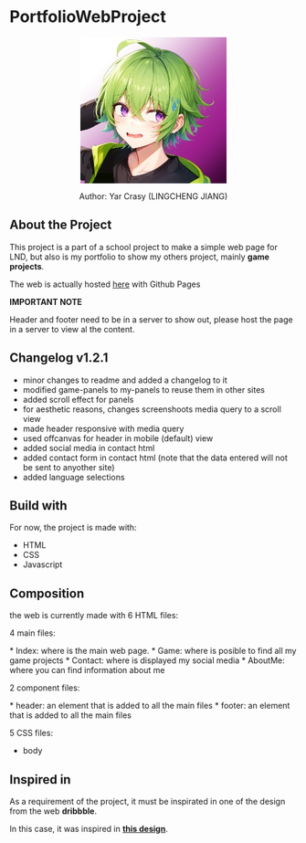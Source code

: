 # PortfolioWebProject

 <div align="center">
  <img align="center" class="header-icon" src="imgs/icon-imgs/lcj-icon.jpg" alt="icon" />
  <p>Author: Yar Crasy (LINGCHENG JIANG)</p>
 </div>
 
 ## About the Project
<p>
 This project is a part of a school project to make a simple web page for LND, but also is my portfolio to show my others project, mainly <b>game projects</b>.
</p>
<p>The web is actually hosted <a href="https://yarcrasy.github.io/PortfolioWebProject/html/en/index.html">here</a> with Github Pages</p>

<b>IMPORTANT NOTE</b>
<p>
Header and footer need to be in a server to show out, please host the page in a server to view al the content.
</p>

## Changelog v1.2.1
 * minor changes to readme and added a changelog to it
 * modified game-panels to my-panels to reuse them in other sites
 * added scroll effect for panels
 * for aesthetic reasons, changes screenshoots media query to a scroll view
 * made header responsive with media query
 * used offcanvas for header in mobile (default) view
 * added social media in contact html
 * added contact form in contact html (note that the data entered will not be sent to anyother site)
 * added language selections

 ## Build with
 For now, the project is made with: 
 * HTML
 * CSS
 * Javascript

## Composition
the web is currently made with 6 HTML files:
<p>
4 main files:
</p>
  * Index: where is the main web page.
  * Game: where is posible to find all my game projects
  * Contact: where is displayed my social media
  * AboutMe: where you can find information about me
<p>
2 component files:
</p>
  * header: an element that is added to all the main files
  * footer: an element that is added to all the main files

  5 CSS files:
  * body

## Inspired in
<p>As a requirement of the project, it must be inspirated in one of the design from the web <b>dribbble</b>.</p> 
In this case, it was inspired in <a href="https://dribbble.com/shots/23895796-Wegrow-design"><b>this design</b></a>.
